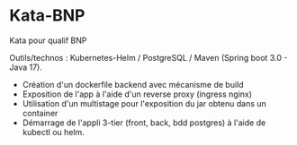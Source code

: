 # Kata-BNP
Kata pour qualif BNP

Outils/technos : Kubernetes-Helm / PostgreSQL / Maven (Spring boot 3.0 - Java 17).

- Création d'un dockerfile backend avec mécanisme de build
- Exposition de l'app à l'aide d'un reverse proxy (ingress nginx)
- Utilisation d'un multistage pour l'exposition du jar obtenu dans un container
- Démarrage de l'appli 3-tier (front, back, bdd postgres) à l'aide de kubectl ou helm.